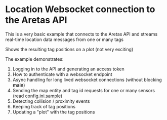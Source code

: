 # Location Websocket connection to the Aretas API #

This is a very basic example that connects to the Aretas API and streams real-time location data messages from one or many tags

Shows the resulting tag positions on a plot (not very exciting)

The example demonstrates:
1. Logging in to the API and generating an access token
2. How to authenticate with a websocket endpoint
3. Async handling for long lived websocket connections (without blocking __main__)
4. Sending the map entity and tag id requests for one or many sensors (read config.ini.sample)
5. Detecting collision / proximity events
6. Keeping track of tag positions
7. Updating a "plot" with the tag positions


